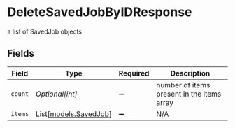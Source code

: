 # DeleteSavedJobByIDResponse

a list of SavedJob objects


## Fields

| Field                                          | Type                                           | Required                                       | Description                                    |
| ---------------------------------------------- | ---------------------------------------------- | ---------------------------------------------- | ---------------------------------------------- |
| `count`                                        | *Optional[int]*                                | :heavy_minus_sign:                             | number of items present in the items array     |
| `items`                                        | List[[models.SavedJob](../models/savedjob.md)] | :heavy_minus_sign:                             | N/A                                            |